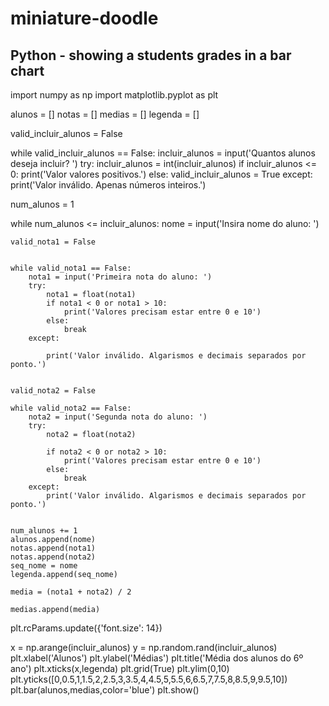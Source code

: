 # miniature-doodle
## Python - showing  a students grades in a bar chart
import numpy as np
import matplotlib.pyplot as plt

alunos = []
notas = []
medias = []
legenda = []

valid_incluir_alunos = False

while valid_incluir_alunos == False:
    incluir_alunos = input('Quantos alunos deseja incluir? ')
    try:
        incluir_alunos = int(incluir_alunos)
        if incluir_alunos <= 0:
            print('Valor valores positivos.')
        else:
            valid_incluir_alunos = True
    except:
        print('Valor inválido. Apenas números inteiros.')

num_alunos = 1



while num_alunos <= incluir_alunos:
    nome = input('Insira nome do aluno: ')
    
    valid_nota1 = False
   

    while valid_nota1 == False:
        nota1 = input('Primeira nota do aluno: ')
        try:
            nota1 = float(nota1)
            if nota1 < 0 or nota1 > 10:
                print('Valores precisam estar entre 0 e 10')
            else:
                break
        except:
            
            print('Valor inválido. Algarismos e decimais separados por ponto.')

          
    valid_nota2 = False
    
    while valid_nota2 == False:
        nota2 = input('Segunda nota do aluno: ')
        try:
            nota2 = float(nota2)
            
            if nota2 < 0 or nota2 > 10:
                print('Valores precisam estar entre 0 e 10')
            else:
                break
        except:
            print('Valor inválido. Algarismos e decimais separados por ponto.')
   

    num_alunos += 1
    alunos.append(nome)
    notas.append(nota1)
    notas.append(nota2)
    seq_nome = nome
    legenda.append(seq_nome)
    
    media = (nota1 + nota2) / 2
    
    medias.append(media)

   
plt.rcParams.update({'font.size': 14})


x = np.arange(incluir_alunos)
y = np.random.rand(incluir_alunos)
plt.xlabel('Alunos')
plt.ylabel('Médias')
plt.title('Média dos alunos do 6º ano')
plt.xticks(x,legenda)
plt.grid(True)
plt.ylim(0,10)
plt.yticks([0,0.5,1,1.5,2,2.5,3,3.5,4,4.5,5,5.5,6,6.5,7,7.5,8,8.5,9,9.5,10])
plt.bar(alunos,medias,color='blue')
plt.show()
